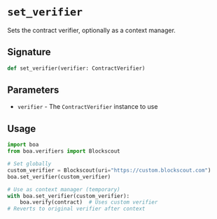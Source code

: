 # `set_verifier`

Sets the contract verifier, optionally as a context manager.

## Signature

```python
def set_verifier(verifier: ContractVerifier)
```

## Parameters

- `verifier` - The `ContractVerifier` instance to use

## Usage

```python
import boa
from boa.verifiers import Blockscout

# Set globally
custom_verifier = Blockscout(uri="https://custom.blockscout.com")
boa.set_verifier(custom_verifier)

# Use as context manager (temporary)
with boa.set_verifier(custom_verifier):
    boa.verify(contract)  # Uses custom verifier
# Reverts to original verifier after context
```
